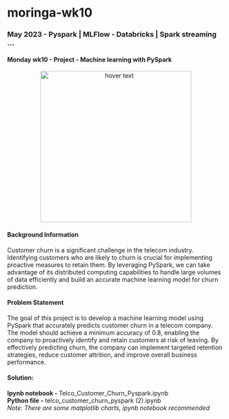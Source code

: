 # moringa-wk10
<h3>May 2023 - Pyspark | MLFlow - Databricks | Spark streaming ...</h3>

<h4>Monday wk10 - Project - Machine learning with PySpark</h4>

<p align="center">
  <img src="https://www.edureka.co/blog/wp-content/uploads/2018/07/PySpark-logo-1.jpeg" width="350" title="hover text">
</p>

<p>
<h4>Background Information</h4>
Customer churn is a significant challenge in the telecom industry. Identifying customers who are
likely to churn is crucial for implementing proactive measures to retain them. By leveraging PySpark,
we can take advantage of its distributed computing capabilities to handle large volumes of data
efficiently and build an accurate machine learning model for churn prediction.

<h4>Problem Statement</h4>
The goal of this project is to develop a machine learning model using PySpark that accurately
predicts customer churn in a telecom company. The model should achieve a minimum accuracy of
0.8, enabling the company to proactively identify and retain customers at risk of leaving. By
effectively predicting churn, the company can implement targeted retention strategies, reduce
customer attrition, and improve overall business performance.
<p>
  
<p>
<h4>Solution:</h4>
<b>Ipynb notebook - </b> Telco_Customer_Churn_Pyspark.ipynb
<br>
<b>Python file -</b> telco_customer_churn_pyspark (2).ipynb

<br>
<i>Note: There are some matplotlib charts, ipynb notebook recommended </i>

</p>


